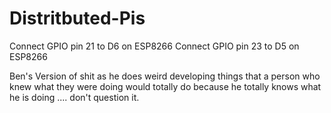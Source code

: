 # Distritbuted-Pis

Connect GPIO pin 21 to D6 on ESP8266
Connect GPIO pin 23 to D5 on ESP8266

Ben's Version of shit as he does weird developing things that a person who knew what they were doing would totally do because he totally knows what he is doing .... don't question it. 
